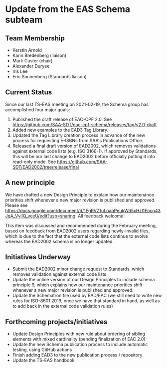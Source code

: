 # Update from the EAS Schema subteam

## Team Membership

- Kerstin Arnold
- Karin Bredenberg (liaison)
- Mark Custer (chair)
- Alexander Duryee
- Iris Lee
- Eric Sonnenberg (Standards liaison)

## Current Status

Since our last TS-EAS meeting on 2021-02-19, the Schema group has accomplished four major goals:

1. Published the draft release of EAC-CPF 2.0.  See https://github.com/SAA-SDT/eac-cpf-schema/releases/tag/v2.0-draft
1. Added new examples to the EAD3 Tag Library.
1. Updated the Tag Library creation process in advance of the new process for requesting E-ISBNs from SAA's Publications Office.
1. Released a final draft version of EAD2002, which removes validations against external code lists (e.g. ISO 3166-1). If approved by Standards, this will be our last change to EAD2002 before officially putting it into read-only mode. See https://github.com/SAA-SDT/EAD2002/tree/release/final

## A new principle

We have drafted a new Design Principle to explain how our maintenance priorities shift whenever a new major revision is published and approved. Please see https://docs.google.com/document/d/1EgRVZ1uLoaqPeukWd5xHzI1Eocp43JqA_VvIIQ_veeU/edit?usp=sharing. All feedback welcome!

This item was discussed and recommended during the February meeting, based on feedback from EAD2002 users regarding newly-invalid files, which is due to the fact that the external code lists continue to evolve whereas the EAD2002 schema is no longer updated.

## Initiatives Underway

- Submit the EAD2002 minor change request to Standards, which removes validation against external code lists.
- Update the online version of our Design Principles to include schema principle 9, which explains how our maintenance priorities shift whenever a new major revision is published and approved.  
- Update the Schematron file used by EAD/EAC (we still need to write new rules for ISO-8601 2019, once we have that standard in hand, as well as to add back in the external code validation rules)


## Forthcoming projects/initiatives

- Update Design Principles with new rule about ordering of sibling elements with mixed cardinality (pending finalization of EAC 2.0)
- Update the new Schema publication process to include automatic testing, using GitHub actions
- Finish adding EAD3 to the new publication process / repository
- Update the TS-EAS handbook
